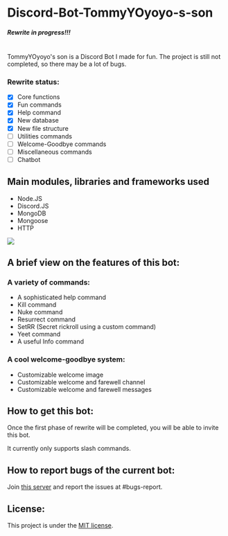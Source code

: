 # Discord-Bot-TommyYOyoyo-s-son

##### Rewrite in progress!!! 

#
TommyYOyoyo's son is a Discord Bot I made for fun. The project is still not completed, so there may be a lot of bugs.

### Rewrite status:
- [x] Core functions
- [x] Fun commands
- [x] Help command
- [x] New database
- [x] New file structure
- [ ] Utilities commands
- [ ] Welcome-Goodbye commands
- [ ] Miscellaneous commands
- [ ] Chatbot

## Main modules, libraries and frameworks used
- Node.JS
- Discord.JS
- MongoDB
- Mongoose
- HTTP

![](https://user-images.githubusercontent.com/79941840/179247399-fe829843-9e42-4a63-8e44-0291b28c7ab6.png)

## A brief view on the features of this bot:
### A variety of commands:
- A sophisticated help command
- Kill command
- Nuke command 
- Resurrect command
- SetRR (Secret rickroll using a custom command)
- Yeet command
- A useful Info command

### A cool welcome-goodbye system:
- Customizable welcome image
- Customizable welcome and farewell channel
- Customizable welcome and farewell messages

## How to get this bot:
Once the first phase of rewrite will be completed, you will be able to invite this bot.

It currently only supports slash commands.

## How to report bugs of the current bot:
Join [this server](https://discord.gg/wRtZ6fRhZC) and report the issues at #bugs-report.

## License:
This project is under the [MIT license](https://github.com/TommyYOyoyo/Discord-Bot-TommyYOyoyo-s-son/blob/master/LICENSE).


